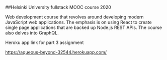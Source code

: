 ##Helsinki University fullstack MOOC course 2020

 Web development course that revolves around developing modern JavaScript web applications. The emphasis is on using React to create single page applications that are backed up Node.js REST APIs. The course also delves into GraphQL. 

Heroku app link for part 3 assignment

https://aqueous-beyond-32544.herokuapp.com/